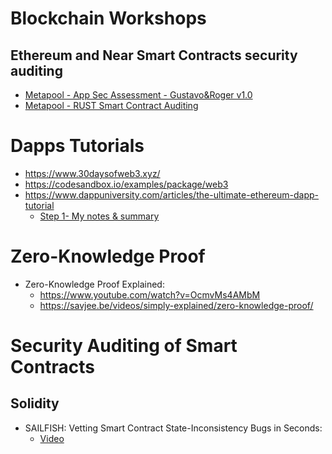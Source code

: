 # Blockchain Workshops

## Ethereum and Near Smart Contracts security auditing

* [Metapool - App Sec Assessment - Gustavo&Roger v1.0](eth-near-sec-auditing/Metapool_AppSec_Assessment_Gustavo&Roger_v1.0.pdf)
* [Metapool - RUST Smart Contract Auditing](eth-near-sec-auditing/Metapool_RUST_Smart_Contract_Auditing.pdf)


# Dapps Tutorials

* https://www.30daysofweb3.xyz/
* https://codesandbox.io/examples/package/web3
* https://www.dappuniversity.com/articles/the-ultimate-ethereum-dapp-tutorial
  - [Step 1- My notes & summary](ethereum_dapp_tutorial/)

# Zero-Knowledge Proof

- Zero-Knowledge Proof Explained:
  * https://www.youtube.com/watch?v=OcmvMs4AMbM
  * https://savjee.be/videos/simply-explained/zero-knowledge-proof/

# Security Auditing of Smart Contracts 

## Solidity

- SAILFISH: Vetting Smart Contract State-Inconsistency Bugs in Seconds:
  * [Video](https://www.youtube.com/watch?v=L7rxQzr7_0E)
  
